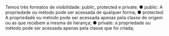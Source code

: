Temos três formatos de visibilidade: public, protected e private; ● public: A propriedade ou método pode ser acessada de qualquer forma; ● protected: A propriedade ou método pode ser acessada apenas pela classe de origem ou as que recebem a mesma de herança; ● private: a propriedade ou método pode ser acessada apenas pela classe que foi criada;